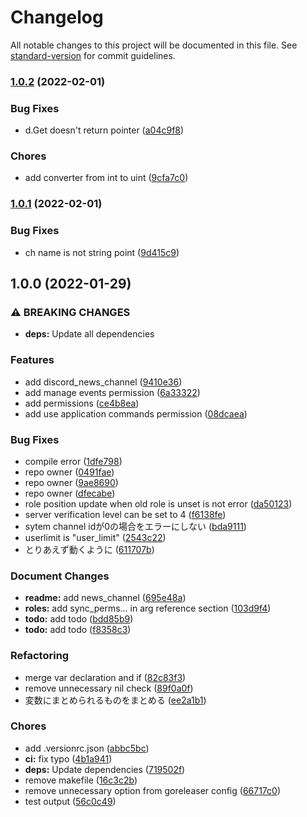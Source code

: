 # Changelog

All notable changes to this project will be documented in this file. See [standard-version](https://github.com/conventional-changelog/standard-version) for commit guidelines.

### [1.0.2](https://github.com/Lucky3028/terraform-provider-discord/compare/v1.0.1...v1.0.2) (2022-02-01)


### Bug Fixes

* d.Get doesn't return pointer ([a04c9f8](https://github.com/Lucky3028/terraform-provider-discord/commit/a04c9f8a6c6ce55a7cd13b0c683b36696a9a5e19))


### Chores

* add converter from int to uint ([9cfa7c0](https://github.com/Lucky3028/terraform-provider-discord/commit/9cfa7c0665e7413ced2e92c24430804508aadc18))

### [1.0.1](https://github.com/Lucky3028/terraform-provider-discord/compare/v1.0.0...v1.0.1) (2022-02-01)


### Bug Fixes

* ch name is not string point ([9d415c9](https://github.com/Lucky3028/terraform-provider-discord/commit/9d415c96d308776d9f7b2bcd54f460022df57250))

## 1.0.0 (2022-01-29)


### ⚠ BREAKING CHANGES

* **deps:** Update all dependencies

### Features

* add discord_news_channel ([9410e36](https://github.com/Lucky3028/terraform-provider-discord/commit/9410e3607b0227355e32b3e86257b11ecd6d2771))
* add manage events permission ([6a33322](https://github.com/Lucky3028/terraform-provider-discord/commit/6a33322a6c02eb94eb59a6a7fe79e12d5570df46))
* add permissions ([ce4b8ea](https://github.com/Lucky3028/terraform-provider-discord/commit/ce4b8eae5e8d77168d217e89394603c096b72326))
* add use application commands permission ([08dcaea](https://github.com/Lucky3028/terraform-provider-discord/commit/08dcaea08e2eea134192ce87e992a54973ea6a87))


### Bug Fixes

* compile error ([1dfe798](https://github.com/Lucky3028/terraform-provider-discord/commit/1dfe79863a2e691332f2f0be2d566c972fbfb5e8))
* repo owner ([0491fae](https://github.com/Lucky3028/terraform-provider-discord/commit/0491faece9dc550394ddd4e8b51dd460d11cb949))
* repo owner ([9ae8690](https://github.com/Lucky3028/terraform-provider-discord/commit/9ae86906912e2a1a8d7ef27cf16a81700c04d8eb))
* repo owner ([dfecabe](https://github.com/Lucky3028/terraform-provider-discord/commit/dfecabeb328c0d3003e364220f0d2e14358e8ed4))
* role position update when old role is unset is not error ([da50123](https://github.com/Lucky3028/terraform-provider-discord/commit/da50123cab19fd3a8e3742d97dbdc67d5d555348))
* server verification level can be set to 4 ([f6138fe](https://github.com/Lucky3028/terraform-provider-discord/commit/f6138fec689790ab5d2f6fc2e4f1c097f76e330a))
* sytem channel idが0の場合をエラーにしない ([bda9111](https://github.com/Lucky3028/terraform-provider-discord/commit/bda91113efc8eac5e6855d8396934f3feb98a70e))
* userlimit is "user_limit" ([2543c22](https://github.com/Lucky3028/terraform-provider-discord/commit/2543c227a0a6d3a41f2256df4977cfb3d7d0ea5d))
* とりあえず動くように ([611707b](https://github.com/Lucky3028/terraform-provider-discord/commit/611707b2387108fc52475bb70fd771a0b63bf575))


### Document Changes

* **readme:** add news_channel ([695e48a](https://github.com/Lucky3028/terraform-provider-discord/commit/695e48a2ad6a50ff7702fcac6ae59a46ee93ea12))
* **roles:** add sync_perms... in arg reference section ([103d9f4](https://github.com/Lucky3028/terraform-provider-discord/commit/103d9f4c4c4233e4d9f523351bc6eb6db73c164c))
* **todo:** add todo ([bdd85b9](https://github.com/Lucky3028/terraform-provider-discord/commit/bdd85b90fd63b808e5f3f12b5eb78d73cb3bc257))
* **todo:** add todo ([f8358c3](https://github.com/Lucky3028/terraform-provider-discord/commit/f8358c35a4b08c1d67a1d671174050a8188a75d2))


### Refactoring

* merge var declaration and if ([82c83f3](https://github.com/Lucky3028/terraform-provider-discord/commit/82c83f33652e37ab5ee6cfcf114f49040daed043))
* remove unnecessary nil check ([89f0a0f](https://github.com/Lucky3028/terraform-provider-discord/commit/89f0a0f61220a21c88975df7b8d4918a19c8445e))
* 変数にまとめられるものをまとめる ([ee2a1b1](https://github.com/Lucky3028/terraform-provider-discord/commit/ee2a1b1da40f113b14e137595ebad4868855b31f))


### Chores

* add .versionrc.json ([abbc5bc](https://github.com/Lucky3028/terraform-provider-discord/commit/abbc5bc305d3cda38ec8aa8eb22a24495b8c035c))
* **ci:** fix typo ([4b1a941](https://github.com/Lucky3028/terraform-provider-discord/commit/4b1a9416cd84d8a69bb74a48b8593dbf19add353))
* **deps:** Update dependencies ([719502f](https://github.com/Lucky3028/terraform-provider-discord/commit/719502f4d0c09b465cdd9873e15fb42b6f143a3b))
* remove makefile ([16c3c2b](https://github.com/Lucky3028/terraform-provider-discord/commit/16c3c2b53a776e61430494bffd6dfb9bcc3e9dd9))
* remove unnecessary option from goreleaser config ([66717c0](https://github.com/Lucky3028/terraform-provider-discord/commit/66717c02a5a29bcf7ad45a252a1cafbada1b9998))
* test output ([56c0c49](https://github.com/Lucky3028/terraform-provider-discord/commit/56c0c4948009c1b67243d299730925017a430373))
